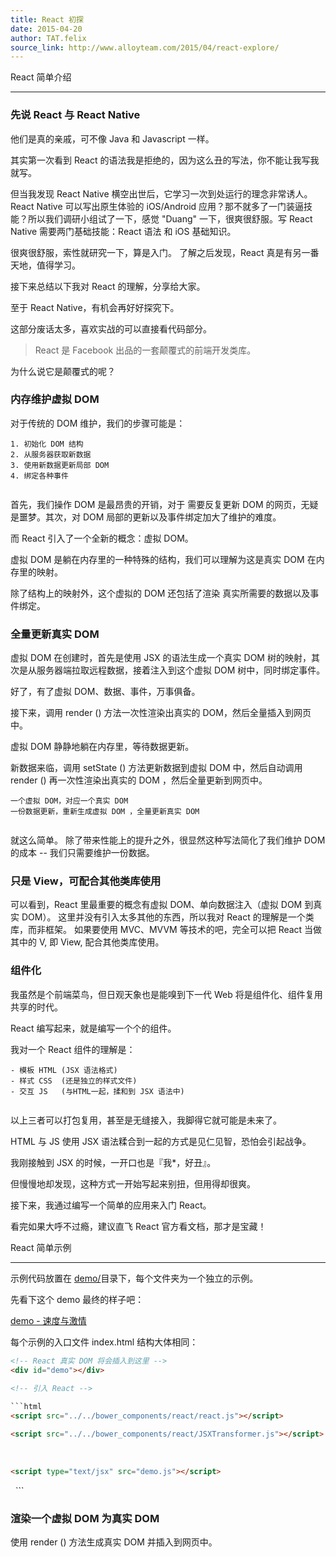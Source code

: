 ```yaml
---
title: React 初探
date: 2015-04-20
author: TAT.felix
source_link: http://www.alloyteam.com/2015/04/react-explore/
---
```


<!-- {% raw %} - for jekyll -->

React 简单介绍  

* * *

### 先说 React 与 React Native

他们是真的亲戚，可不像 Java 和 Javascript 一样。

其实第一次看到 React 的语法我是拒绝的，因为这么丑的写法，你不能让我写我就写。

但当我发现 React Native 横空出世后，它学习一次到处运行的理念非常诱人。React Native 可以写出原生体验的 iOS/Android 应用？那不就多了一门装逼技能？所以我们调研小组试了一下，感觉 "Duang" 一下，很爽很舒服。写 React Native 需要两门基础技能：React 语法 和 iOS 基础知识。

很爽很舒服，索性就研究一下，算是入门。 了解之后发现，React 真是有另一番天地，值得学习。

接下来总结以下我对 React 的理解，分享给大家。

至于 React Native，有机会再好好探究下。

这部分废话太多，喜欢实战的可以直接看代码部分。

> React 是 Facebook 出品的一套颠覆式的前端开发类库。

为什么说它是颠覆式的呢？

### 内存维护虚拟 DOM

对于传统的 DOM 维护，我们的步骤可能是：

    1. 初始化 DOM 结构
    2. 从服务器获取新数据
    3. 使用新数据更新局部 DOM
    4. 绑定各种事件
     

首先，我们操作 DOM 是最昂贵的开销，对于 需要反复更新 DOM 的网页，无疑是噩梦。其次，对 DOM 局部的更新以及事件绑定加大了维护的难度。

而 React 引入了一个全新的概念：虚拟 DOM。

虚拟 DOM 是躺在内存里的一种特殊的结构，我们可以理解为这是真实 DOM 在内存里的映射。

除了结构上的映射外，这个虚拟的 DOM 还包括了渲染 真实所需要的数据以及事件绑定。

### 全量更新真实 DOM

虚拟 DOM 在创建时，首先是使用 JSX 的语法生成一个真实 DOM 树的映射，其次是从服务器端拉取远程数据，接着注入到这个虚拟 DOM 树中，同时绑定事件。

好了，有了虚拟 DOM、数据、事件，万事俱备。

接下来，调用 render () 方法一次性渲染出真实的 DOM，然后全量插入到网页中。

虚拟 DOM 静静地躺在内存里，等待数据更新。

新数据来临，调用 setState () 方法更新数据到虚拟 DOM 中，然后自动调用 render () 再一次性渲染出真实的 DOM ，然后全量更新到网页中。

    一个虚拟 DOM，对应一个真实 DOM
    一份数据更新，重新生成虚拟 DOM ，全量更新真实 DOM
     

就这么简单。 除了带来性能上的提升之外，很显然这种写法简化了我们维护 DOM 的成本 -- 我们只需要维护一份数据。

### 只是 View，可配合其他类库使用

可以看到，React 里最重要的概念有虚拟 DOM、单向数据注入（虚拟 DOM 到真实 DOM）。 这里并没有引入太多其他的东西，所以我对 React 的理解是一个类库，而非框架。 如果要使用 MVC、MVVM 等技术的吧，完全可以把 React 当做其中的 V, 即 View, 配合其他类库使用。

### 组件化

我虽然是个前端菜鸟，但日观天象也是能嗅到下一代 Web 将是组件化、组件复用共享的时代。

React 编写起来，就是编写一个个的组件。

我对一个 React 组件的理解是：

    - 模板 HTML (JSX 语法格式)
    - 样式 CSS  (还是独立的样式文件)
    - 交互 JS   (与HTML一起，揉和到 JSX 语法中)
     

以上三者可以打包复用，甚至是无缝接入，我脚得它就可能是未来了。

HTML 与 JS 使用 JSX 语法糅合到一起的方式是见仁见智，恐怕会引起战争。

我刚接触到 JSX 的时候，一开口也是『我\*，好丑』。

但慢慢地却发现，这种方式一开始写起来别扭，但用得却很爽。

接下来，我通过编写一个简单的应用来入门 React。

看完如果大呼不过瘾，建议直飞 React 官方看文档，那才是宝藏！

React 简单示例  

* * *

示例代码放置在 [demo/](https://github.com/laispace/react-explore/tree/master/demo)目录下，每个文件夹为一个独立的示例。

先看下这个 demo 最终的样子吧：

[demo - 速度与激情](http://laispace.github.io/react-explore/demo/events/index.html)

每个示例的入口文件 index.html 结构大体相同：

````html
<!-- React 真实 DOM 将会插入到这里 -->
<div id="demo"></div>
 
<!-- 引入 React -->

```html
<script src="../../bower_components/react/react.js"></script>
````

<!-- 引入 JSX 语法格式转换器 -->

```html
<script src="../../bower_components/react/JSXTransformer.js"></script>
```

 

<!-- 注意：script 需要注明 type 为 text/jsx 以指定这是一个 JSX 语法格式 -->

```html
<script type="text/jsx" src="demo.js"></script>
```

</body>
 
```

### 渲染一个虚拟 DOM 为真实 DOM

使用 render () 方法生成真实 DOM 并插入到网页中。


<!-- {% endraw %} - for jekyll -->